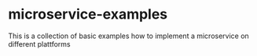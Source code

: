 # microservice-examples
This is a collection of basic examples how to implement a microservice on different plattforms
